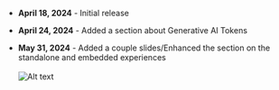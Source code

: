 * **April 18, 2024** - Initial release

* **April 24, 2024** - Added a section about Generative AI Tokens

* **May 31, 2024** - Added a couple slides/Enhanced the section on the standalone and embedded experiences
<br><br>
![Alt text](https://github.com/rod-trent/Copilot-for-Security/blob/main/Images/betterprompts.jpg)
